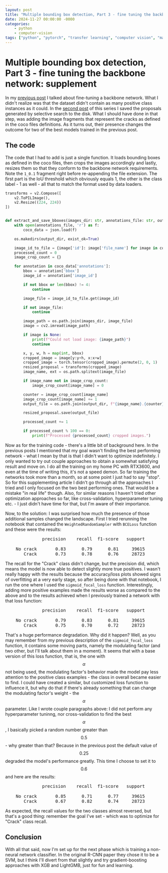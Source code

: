 ```yaml
---
layout: post
title: "Multiple bounding box detection, Part 3 - fine tuning the backbone network"
date: 2024-11-27 00:00:00 -0000
categories:
    - python
    - computer-vision
tags: ["python", "pytorch", "transfer learning", "computer vision", "math"]
---
```


# Multiple bounding box detection, Part 3 - fine tuning the backbone network: supplement

In my [previous post](https://mmalek06.github.io/python/computer-vision/2024/11/23/multiple-bounding-box-detection-part3.html) I talked about fine-tuning a backbone network. What I didn't realize was that the dataset didn't contain as many positive class instances as it could. In the [second post](https://mmalek06.github.io/python/computer-vision/2024/11/02/multiple-bounding-box-detection-part2.html) of this series I saved the proposals generated by selective search to the disk. What I should have done in that step, was adding the image fragments that represent the cracks as defined in the coco files definitions. As it turns out, their presence changes the outcome for two of the best models trained in the previous post.

## The code

The code that I had to add is just a single function. It loads bounding boxes as defined in the coco files, then crops the images accordingly and lastly, resizes them so that they conform to the backbone network requirements. Note the `1_0.1` fragment right before re-appending the file extension. The first part is the IoU threshold which obviously equals 1, the other is the class label - 1 as well - all that to match the format used by data loaders.

```python
transforms = v2.Compose([
    v2.ToPILImage(),
    v2.Resize((224, 224))
])


def extract_and_save_bboxes(images_dir: str, annotations_file: str, output_dir: str) -> None:
    with open(annotations_file, 'r') as f:
        coco_data = json.load(f)

    os.makedirs(output_dir, exist_ok=True)

    image_id_to_file = {image['id']: image['file_name'] for image in coco_data['images']}
    processed_count = 0
    image_crop_count = {}

    for annotation in coco_data['annotations']:
        bbox = annotation['bbox']
        image_id = annotation['image_id']

        if not bbox or len(bbox) != 4:
            continue

        image_file = image_id_to_file.get(image_id)

        if not image_file:
            continue

        image_path = os.path.join(images_dir, image_file)
        image = cv2.imread(image_path)

        if image is None:
            print(f"Could not load image: {image_path}")
            continue

        x, y, w, h = map(int, bbox)
        cropped_image = image[y:y+h, x:x+w]
        cropped_image = torch.tensor(cropped_image).permute(2, 0, 1)
        resized_proposal = transforms(cropped_image)
        image_name, ext = os.path.splitext(image_file)

        if image_name not in image_crop_count:
            image_crop_count[image_name] = 0

        counter = image_crop_count[image_name]
        image_crop_count[image_name] += 1
        output_file = os.path.join(output_dir, f"{image_name}.{counter}.1_0.1{ext}")

        resized_proposal.save(output_file)

        processed_count += 1

        if processed_count % 100 == 0:
            print(f"Processed {processed_count} cropped images.")
```

Now as for the training code - there's a little bit of background here. In the previous posts I mentioned that my goal wasn't finding the best performing network - what I mean by that is that I didn't want to optimize indefinitely. I only wanted to try out couple approaches to obtain a somewhat satisfying result and move on. I do all the training on my home PC with RTX3600, and even at the time of writing this, it's not a speed demon. So far training the networks took more than a month, so at some point I just had to say "stop". So for this supplementing article I didn't go through all the approaches I tried and I only focused on the two best performing ones. That would be a mistake "in real life" though. Also, for similar reasons I haven't tried other optimization approaches so far, like cross-validation, hyperparameter tuning etc. - I just didn't have time for that, but I'm aware of their importance. 

Now, to the solution: I was surprised how much the presence of those additional samples changed the landscape. First I tried rerunning the notebook that contained the `WeightedRandomSampler` with `BCELoss` function and these were the results:

<pre>
              precision    recall  f1-score   support

    No crack       0.83      0.79      0.81     39615
       Crack       0.73      0.78      0.76     28723
</pre>

The recall for the "Crack" class didn't change, but the precision did, which means the model is now able to detect slightly more true positives. I wasn't really happy with the results because the accuracy/loss plots showed signs of overfitting at a very early stage, so after being done with that notebook, I run the one where I used the `sigmoid_focal_loss` function. Interestingly, adding more positive examples made the results worse as compared to the above and to the results achieved when I previously trained a network with that loss function:

<pre>
              precision    recall  f1-score   support

    No crack       0.79      0.83      0.81     39615
       Crack       0.75      0.70      0.72     28723
</pre>

That's a huge performance degradation. Why did it happen? Well, as you may remember from my previous description of the `sigmoid_focal_loss` function, it contains some moving parts, namely the modulating factor (and two other, but I'll talk about them in a moment). It seems that with a base version of this loss function, that is, the one with $$\alpha$$ not being used, the modulating factor's behavior made the model pay less attention to the positive class examples - the class in overall became easier to find. I could have created a similar, but customized loss function to influence it, but why do that if there's already something that can change the modulating factor's weight - the $$\alpha$$ parameter. Like I wrote couple paragraphs above: I did not perform any hyperparameter tuninng, nor cross-validation to find the best $$\alpha$$, I basically picked a random number greater than $$0.5$$ - why greater than that? Because in the previous post the default value of $$0.25$$ degraded the model's performance greatly. This time I choose to set it to $$0.6$$ and here are the results:

<pre>
              precision    recall  f1-score   support

    No crack       0.85      0.71      0.77     39615
       Crack       0.67      0.82      0.74     28723
</pre>

As expected, the recall values for the two classes almost reversed, but that's a good thing: remember the goal I've set - which was to optimize for "Crack" class recall.

## Conclusion

With all that said, now I'm set up for the next phase which is training a non-neural network classifier. In the original R-CNN paper they chose it to be a SVM, but I think I'll divert from that slightly and try gradient-boosting approaches with XGB and LightGMB, just for fun and learning.

